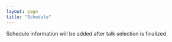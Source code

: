 ```yaml
---
layout: page
title: "Schedule"
---
```


Schedule information will be added after talk selection is finalized


